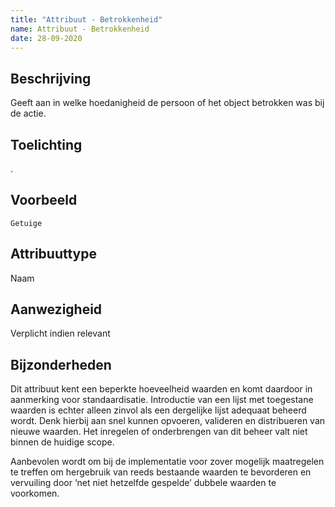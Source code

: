 ```yaml
---
title: "Attribuut - Betrokkenheid"
name: Attribuut - Betrokkenheid
date: 28-09-2020
---
```


## Beschrijving
Geeft aan in welke hoedanigheid de persoon of het object betrokken was bij de actie.

## Toelichting
.

## Voorbeeld
`Getuige`

## Attribuuttype
Naam

## Aanwezigheid
Verplicht indien relevant

## Bijzonderheden
Dit attribuut kent een beperkte hoeveelheid waarden en komt daardoor in aanmerking voor standaardisatie. Introductie van een lijst met toegestane waarden is echter alleen zinvol als een dergelijke lijst adequaat beheerd wordt. Denk hierbij aan snel kunnen opvoeren, valideren en distribueren van nieuwe waarden. Het inregelen of onderbrengen van dit beheer valt niet binnen de huidige scope.

Aanbevolen wordt om bij de implementatie voor zover mogelijk maatregelen te treffen om hergebruik van reeds bestaande waarden te bevorderen en vervuiling door ‘net niet hetzelfde gespelde’ dubbele waarden te voorkomen.
